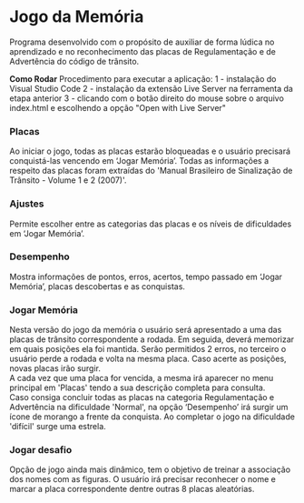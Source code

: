 # Jogo da Memória
Programa desenvolvido com o propósito de auxiliar de forma lúdica no aprendizado e no reconhecimento das placas de Regulamentação e de Advertência do código de trânsito.</br>

__Como Rodar__
Procedimento para executar a aplicação: 
1 - instalação do Visual Studio Code 
2 - instalação da extensão Live Server na ferramenta da etapa anterior
3 - clicando com o botão direito do mouse sobre o arquivo index.html e escolhendo a opção "Open with Live Server" 

### Placas
Ao iniciar o jogo, todas as placas estarão bloqueadas e o usuário precisará conquistá-las vencendo em ‘Jogar Memória’. Todas as informações a respeito das placas foram extraídas do 'Manual Brasileiro de Sinalização de Trânsito - Volume 1 e 2 (2007)'.</br> 

### Ajustes
Permite escolher entre as categorias das placas e os níveis de dificuldades em ‘Jogar Memória’.

### Desempenho
Mostra informações de pontos, erros, acertos, tempo passado em ‘Jogar Memória’, placas descobertas e as conquistas. 

### Jogar Memória 
Nesta versão do jogo da memória o usuário será apresentado a uma das placas de trânsito correspondente a rodada. Em seguida, deverá memorizar em quais posições ela foi mantida. Serão permitidos 2 erros, no terceiro o usuário perde a rodada e volta na mesma placa. Caso acerte as posições, novas placas irão surgir.</br>
A cada vez que uma placa for vencida, a mesma irá aparecer no menu principal em 'Placas' tendo a sua descrição completa para consulta.</br>
Caso consiga concluir todas as placas na categoria Regulamentação e Advertência na dificuldade 'Normal', na opção ‘Desempenho’ irá surgir um ícone de morango a frente da conquista. Ao completar o jogo na dificuldade 'difícil' surge uma estrela.</br>

### Jogar desafio 
Opção de jogo ainda mais dinâmico, tem o objetivo de treinar a associação dos nomes com as figuras. O usuário irá precisar reconhecer o nome e marcar a placa correspondente dentre outras 8 placas aleatórias.</br> 
